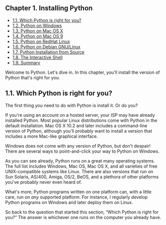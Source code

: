 

Chapter 1. Installing Python
----------------------------

-   [1.1. Which Python is right for you?](index.html#install.choosing)
-   [1.2. Python on Windows](windows.html)
-   [1.3. Python on Mac OS X](macosx.html)
-   [1.4. Python on Mac OS 9](macos9.html)
-   [1.5. Python on RedHat Linux](redhat.html)
-   [1.6. Python on Debian GNU/Linux](debian.html)
-   [1.7. Python Installation from Source](source.html)
-   [1.8. The Interactive Shell](shell.html)
-   [1.9. Summary](summary.html)

Welcome to Python. Let's dive in. In this chapter, you'll install the
version of Python that's right for you.

1.1. Which Python is right for you?
-----------------------------------

The first thing you need to do with Python is install it. Or do you?

If you're using an account on a hosted server, your ISP may have already
installed Python. Most popular Linux distributions come with Python in
the default installation. Mac OS X 10.2 and later includes a
command-line version of Python, although you'll probably want to install
a version that includes a more Mac-like graphical interface.

Windows does not come with any version of Python, but don't despair!
There are several ways to point-and-click your way to Python on Windows.

As you can see already, Python runs on a great many operating systems.
The full list includes Windows, Mac OS, Mac OS X, and all varieties of
free UNIX-compatible systems like Linux. There are also versions that
run on Sun Solaris, AS/400, Amiga, OS/2, BeOS, and a plethora of other
platforms you've probably never even heard of.

What's more, Python programs written on one platform can, with a little
care, run on *any* supported platform. For instance, I regularly develop
Python programs on Windows and later deploy them on Linux.

So back to the question that started this section, “Which Python is
right for you?” The answer is whichever one runs on the computer you
already have.

  

